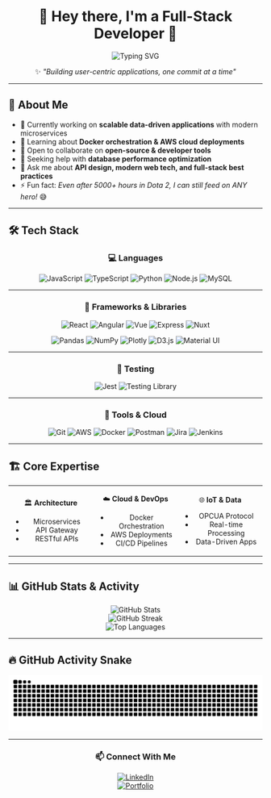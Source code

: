 <div align="center">

# 👋 Hey there, I'm a Full-Stack Developer 🚀

<img src="https://readme-typing-svg.herokuapp.com?font=Fira+Code&weight=500&pause=1000&color=00C2FF&center=true&vCenter=true&width=550&lines=Passionate+Software+Developer;Building+Scalable+Applications;Lifelong+Learner+%26+Tech+Explorer;5000%2B+hours+in+Dota+2+🎮" alt="Typing SVG" />

✨ _"Building user-centric applications, one commit at a time"_

</div>

---

## 🚀 About Me

-   🔭 Currently working on **scalable data-driven applications** with modern microservices
-   🌱 Learning about **Docker orchestration & AWS cloud deployments**
-   👯 Open to collaborate on **open-source & developer tools**
-   🤔 Seeking help with **database performance optimization**
-   💬 Ask me about **API design, modern web tech, and full-stack best practices**
-   ⚡ Fun fact: _Even after 5000+ hours in Dota 2, I can still feed on ANY hero!_ 😅

---

## 🛠️ Tech Stack

<div align="center">

### 💻 Languages

![JavaScript](https://img.shields.io/badge/JavaScript-181717?style=for-the-badge&logo=javascript&logoColor=F7DF1E)
![TypeScript](https://img.shields.io/badge/TypeScript-181717?style=for-the-badge&logo=typescript&logoColor=3178C6)
![Python](https://img.shields.io/badge/Python-181717?style=for-the-badge&logo=python)
![Node.js](https://img.shields.io/badge/Node.js-181717?style=for-the-badge&logo=node.js&logoColor=339933)
![MySQL](https://img.shields.io/badge/MySQL-181717?style=for-the-badge&logo=mysql&logoColor=4479A1)

---

### 🚀 Frameworks & Libraries

![React](https://img.shields.io/badge/React-181717?style=for-the-badge&logo=react&logoColor=61DAFB)
![Angular](https://img.shields.io/badge/Angular-181717?style=for-the-badge&logo=angular&logoColor=DD0031)
![Vue](https://img.shields.io/badge/Vue.js-181717?style=for-the-badge&logo=vue.js&logoColor=4FC08D)
![Express](https://img.shields.io/badge/Express-181717?style=for-the-badge&logo=express&logoColor=white)
![Nuxt](https://img.shields.io/badge/Nuxt-181717?style=for-the-badge&logo=nuxtdotjs&logoColor=00DC82)

![Pandas](https://img.shields.io/badge/Pandas-181717?style=for-the-badge&logo=pandas&logoColor=150458)
![NumPy](https://img.shields.io/badge/NumPy-181717?style=for-the-badge&logo=numpy&logoColor=013243)
![Plotly](https://img.shields.io/badge/Plotly-181717?style=for-the-badge&logo=plotly&logoColor=white)
![D3.js](https://img.shields.io/badge/D3.js-181717?style=for-the-badge&logo=d3.js&logoColor=F9A03C)
![Material UI](https://img.shields.io/badge/MUI-181717?style=for-the-badge&logo=mui&logoColor=007FFF)

---

### 🧪 Testing

![Jest](https://img.shields.io/badge/Jest-181717?style=for-the-badge&logo=jest&logoColor=C21325)
![Testing Library](https://img.shields.io/badge/Testing%20Library-181717?style=for-the-badge&logo=testing-library&logoColor=E33332)

---

### 🔧 Tools & Cloud

![Git](https://img.shields.io/badge/Git-181717?style=for-the-badge&logo=git&logoColor=F05032)
![AWS](https://img.shields.io/badge/AWS-181717?style=for-the-badge&logo=amazon-aws&logoColor=FF9900)
![Docker](https://img.shields.io/badge/Docker-181717?style=for-the-badge&logo=docker&logoColor=2496ED)
![Postman](https://img.shields.io/badge/Postman-181717?style=for-the-badge&logo=postman&logoColor=FF6C37)
![Jira](https://img.shields.io/badge/Jira-181717?style=for-the-badge&logo=jira&logoColor=0052CC)
![Jenkins](https://img.shields.io/badge/Jenkins-181717?style=for-the-badge&logo=jenkins&logoColor=D24939)

</div>

---

## 🏗️ Core Expertise

<table align="center">
<tr>
<td align="center" width="33%">

🏛 **Architecture**

-   Microservices
-   API Gateway
-   RESTful APIs

</td>
<td align="center" width="33%">

☁️ **Cloud & DevOps**

-   Docker Orchestration
-   AWS Deployments
-   CI/CD Pipelines

</td>
<td align="center" width="33%">

🌐 **IoT & Data**

-   OPCUA Protocol
-   Real-time Processing
-   Data-Driven Apps

</td>
</tr>
</table>

---

## 📊 GitHub Stats & Activity

<div align="center">

![GitHub Stats](https://github-readme-stats.vercel.app/api?username=Saurabh-Biware&theme=tokyonight&show_icons=true&include_all_commits=true&count_private=true)  
![GitHub Streak](https://github-readme-streak-stats-eight.vercel.app/?user=Saurabh-Biware&theme=tokyonight)  
![Top Languages](https://github-readme-stats.vercel.app/api/top-langs/?username=Saurabh-Biware&theme=tokyonight&layout=compact)

</div>

---

## 🔥 GitHub Activity Snake

<div align="center">

![Snake animation](https://raw.githubusercontent.com/Saurabh-Biware/Saurabh-Biware/output/github-contribution-grid-snake-dark.svg)

</div>

---

<div align="center">

### 📫 Connect With Me

[![LinkedIn](https://img.shields.io/badge/LinkedIn-181717?style=for-the-badge&logo=linkedin&logoColor=0A66C2)](https://linkedin.com/in/saurabh-biware)  
[![Portfolio](https://img.shields.io/badge/Portfolio-181717?style=for-the-badge&logo=About.me&logoColor=white)](https://saurabhbiware.netlify.app/)

</div>

